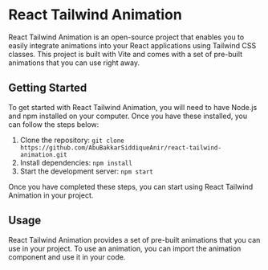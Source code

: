 # React Tailwind Animation

React Tailwind Animation is an open-source project that enables you to easily integrate animations into your React applications using Tailwind CSS classes. This project is built with Vite and comes with a set of pre-built animations that you can use right away.

## Getting Started

To get started with React Tailwind Animation, you will need to have Node.js and npm installed on your computer. Once you have these installed, you can follow the steps below:

1. Clone the repository: `git clone https://github.com/AbuBakkarSiddiqueAnir/react-tailwind-animation.git`
2. Install dependencies: `npm install`
3. Start the development server: `npm start`

Once you have completed these steps, you can start using React Tailwind Animation in your project.

## Usage

React Tailwind Animation provides a set of pre-built animations that you can use in your project. To use an animation, you can import the animation component and use it in your code.
